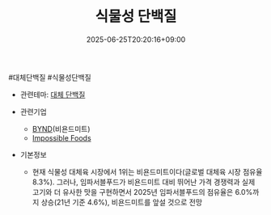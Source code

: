 ﻿---
title: "식물성 단백질"
date: 2025-06-25T20:20:16+09:00
lastmod: 2025-06-25T20:20:16+09:00
type: docs
sidebar:
  open: true
weight: 7
---
<div style="display:none">
  <meta property="article:published_time" content="2025-06-25T11:20:16Z" />
  <meta property="article:modified_time" content="2025-06-25T11:20:16Z" />
</div>
#대체단백질 #식물성단백질

- 관련테마: [대체 단백질](/industry-study/대체-단백질/)

- 관련기업
	- [BYND](/company-analysis/bynd/)(비욘드미트)
	- [Impossible Foods](/company-analysis/impossible-foods/)

- 기본정보
	- 현재 식물성 대체육 시장에서 1위는 비욘드미트이다(글로벌 대체육 시장 점유율 8.3%). 그러나, 임파서블푸드가 비욘드미트 대비 뛰어난 가격 경쟁력과 실제 고기와 더 유사한 맛을 구현하면서 2025년 임파서블푸드의 점유율은 6.0%까지 상승(21년 기준 4.6%), 비욘드미트를 앞설 것으로 전망
